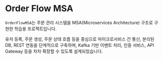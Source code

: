 # Order Flow MSA

`OrderFlowMSA`는 주문 관리 시스템을 MSA(Microservices Architecture) 구조로 구현한 학습용 프로젝트입니다.

유저 등록, 주문 생성, 주문 상태 흐름 등을 중심으로 마이크로서비스 간 통신, 분리된 DB, REST 연동을 단계적으로 구축하며, Kafka 기반 이벤트 처리, 인증 서비스, API Gateway 등을 차차 확장할 수 있도록 설계되었습니다.

